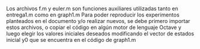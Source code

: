 Los archivos f.m y euler.m son funciones auxiliares utilizadas tanto en entrega1.m como en graph1.m
Para poder reproducir los experimentos planteados en el documento y/o realizar nuevos, se debe primero importar estos archivos, o copiar el código en algún motor de lenguaje Octave y luego elegir los valores iniciales deseados modificando el vector de estados inicial y0 que se encuentra en el código de graph1.m

